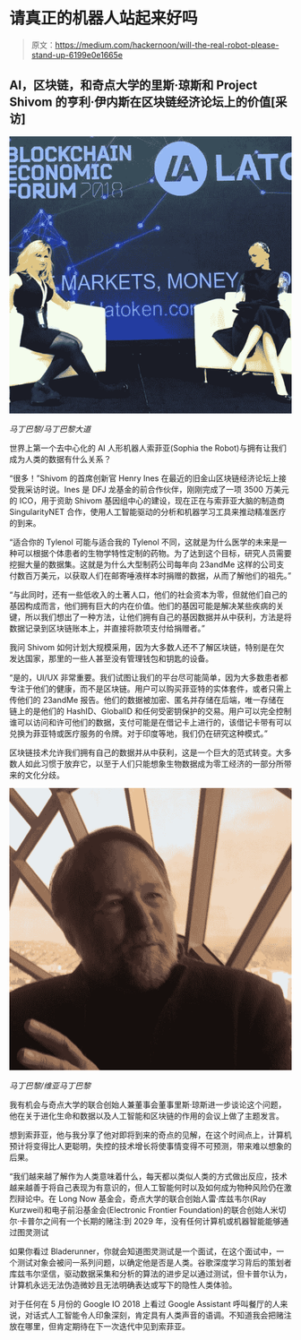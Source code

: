 # 请真正的机器人站起来好吗

> 原文：<https://medium.com/hackernoon/will-the-real-robot-please-stand-up-6199e0e1665e>

## AI，区块链，和奇点大学的里斯·琼斯和 Project Shivom 的亨利·伊内斯在区块链经济论坛上的价值[采访]

![](img/6af05bad27309ae1c592b519c9700bce.png)

*马丁巴黎/马丁巴黎大道*

世界上第一个去中心化的 AI 人形机器人索菲亚(Sophia the Robot)与拥有让我们成为人类的数据有什么关系？

“很多！”Shivom 的首席创新官 Henry Ines 在最近的旧金山区块链经济论坛上接受我采访时说。Ines 是 DFJ 龙基金的前合作伙伴，刚刚完成了一项 3500 万美元的 ICO，用于资助 Shivom 基因组中心的建设，现在正在与索菲亚大脑的制造商 SingularityNET 合作，使用人工智能驱动的分析和机器学习工具来推动精准医疗的到来。

“适合你的 Tylenol 可能与适合我的 Tylenol 不同，这就是为什么医学的未来是一种可以根据个体患者的生物学特性定制的药物。为了达到这个目标，研究人员需要挖掘大量的数据集。这就是为什么大型制药公司每年向 23andMe 这样的公司支付数百万美元，以获取人们在邮寄唾液样本时捐赠的数据，从而了解他们的祖先。”

“与此同时，还有一些低收入的土著人口，他们的社会资本为零，但就他们自己的基因构成而言，他们拥有巨大的内在价值。他们的基因可能是解决某些疾病的关键，所以我们想出了一种方法，让他们拥有自己的基因数据并从中获利，方法是将数据记录到区块链账本上，并直接将款项支付给捐赠者。”

我问 Shivom 如何计划大规模采用，因为大多数人还不了解区块链，特别是在欠发达国家，那里的一些人甚至没有管理钱包和钥匙的设备。

“是的，UI/UX 非常重要。我们试图让我们的平台尽可能简单，因为大多数患者都专注于他们的健康，而不是区块链。用户可以购买菲亚特的实体套件，或者只需上传他们的 23andMe 报告。他们的数据被加密、匿名并存储在后端，唯一存储在链上的是他们的 HashID、GlobalID 和任何受密钥保护的交易。用户可以完全控制谁可以访问和许可他们的数据，支付可能是在借记卡上进行的，该借记卡带有可以兑换为菲亚特或医疗服务的令牌。对于印度等地，我们仍在研究这种模式。”

区块链技术允许我们拥有自己的数据并从中获利，这是一个巨大的范式转变。大多数人如此习惯于放弃它，以至于人们只能想象生物数据成为零工经济的一部分所带来的文化分歧。

![](img/8ec00e5278781ba13cef1496bf09a5fe.png)

*马丁巴黎/维亚马丁巴黎*

我有机会与奇点大学的联合创始人兼董事会董事里斯·琼斯进一步谈论这个问题，他在关于进化生命和数据以及人工智能和区块链的作用的会议上做了主题发言。

想到索菲亚，他与我分享了他对即将到来的奇点的见解，在这个时间点上，计算机预计将变得比人更聪明，失控的技术增长将使事情变得不可预测，带来难以想象的后果。

“我们越来越了解作为人类意味着什么，每天都以类似人类的方式做出反应，技术越来越善于将自己表现为有意识的，但人工智能何时以及如何成为物种风险仍在激烈辩论中。在 Long Now 基金会，奇点大学的联合创始人雷·库兹韦尔(Ray Kurzweil)和电子前沿基金会(Electronic Frontier Foundation)的联合创始人米切尔·卡普尔之间有一个长期的赌注:到 2029 年，没有任何计算机或机器智能能够通过图灵测试

如果你看过 Bladerunner，你就会知道图灵测试是一个面试，在这个面试中，一个测试对象会被问一系列问题，以确定他是否是人类。谷歌深度学习背后的策划者库兹韦尔坚信，驱动数据采集和分析的算法的进步足以通过测试，但卡普尔认为，计算机永远无法伪造微妙且无法明确表达或写下的隐性人类体验。

对于任何在 5 月份的 Google IO 2018 上看过 Google Assistant 呼叫餐厅的人来说，对话式人工智能令人印象深刻，肯定具有人类声音的语调。不知道我会把赌注放在哪里，但肯定期待在下一次迭代中见到索菲亚。